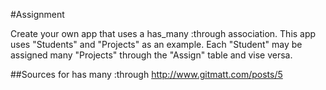 #Assignment

Create your own app that uses a has_many :through association. This app uses "Students" and "Projects" as an example. Each "Student" may be assigned many "Projects" through the "Assign" table and vise versa.

##Sources for has many :through
http://www.gitmatt.com/posts/5
